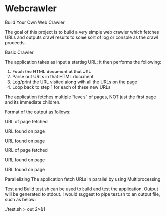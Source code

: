 # Webcrawler
Build Your Own Web Crawler

The goal of this project is to build a very simple web crawler which fetches URLs and outputs crawl results to some sort of log or console as the crawl proceeds.

Basic Crawler

The application takes as input a starting URL; it then performs the following:
1. Fetch the HTML document at that URL
2. Parse out URLs in that HTML document
3. Log/print the URL visited along with all the URLs on the page 
4. Loop back to step 1 for each of these new URLs

The application fetches multiple “levels” of pages, NOT just the first page and its immediate children.

Format of the output as follows:

URL of page fetched 
  
  URL found on page 
  
  URL found on page 
  
URL of page fetched 
  
  URL found on page 
  
  URL found on page
  
  
Parallelizing
The application fetch URLs in parallel by using Multiprocessing

Test and Build
test.sh can be used to build and test the application.
Output will be generated to stdout.
I would suggest to pipe test.sh to an output file, such as below:

./test.sh > out 2>&1
